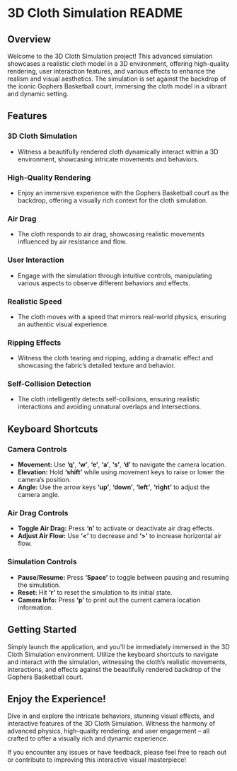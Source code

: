 # 3D Cloth Simulation README

## Overview

Welcome to the 3D Cloth Simulation project! This advanced simulation showcases a realistic cloth model in a 3D environment, offering high-quality rendering, user interaction features, and various effects to enhance the realism and visual aesthetics. The simulation is set against the backdrop of the iconic Gophers Basketball court, immersing the cloth model in a vibrant and dynamic setting.

## Features

### 3D Cloth Simulation
- Witness a beautifully rendered cloth dynamically interact within a 3D environment, showcasing intricate movements and behaviors.

### High-Quality Rendering
- Enjoy an immersive experience with the Gophers Basketball court as the backdrop, offering a visually rich context for the cloth simulation.

### Air Drag
- The cloth responds to air drag, showcasing realistic movements influenced by air resistance and flow.

### User Interaction
- Engage with the simulation through intuitive controls, manipulating various aspects to observe different behaviors and effects.

### Realistic Speed
- The cloth moves with a speed that mirrors real-world physics, ensuring an authentic visual experience.

### Ripping Effects
- Witness the cloth tearing and ripping, adding a dramatic effect and showcasing the fabric’s detailed texture and behavior.

### Self-Collision Detection
- The cloth intelligently detects self-collisions, ensuring realistic interactions and avoiding unnatural overlaps and intersections.

## Keyboard Shortcuts

### Camera Controls
- **Movement:** Use **‘q’**, **‘w’**, **‘e’**, **‘a’**, **‘s’**, **‘d’** to navigate the camera location.
- **Elevation:** Hold **‘shift’** while using movement keys to raise or lower the camera’s position.
- **Angle:** Use the arrow keys **‘up’**, **‘down’**, **‘left’**, **‘right’** to adjust the camera angle.

### Air Drag Controls
- **Toggle Air Drag:** Press **‘n’** to activate or deactivate air drag effects.
- **Adjust Air Flow:** Use **‘<’** to decrease and **‘>’** to increase horizontal air flow.

### Simulation Controls
- **Pause/Resume:** Press **‘Space’** to toggle between pausing and resuming the simulation.
- **Reset:** Hit **‘r’** to reset the simulation to its initial state.
- **Camera Info:** Press **‘p’** to print out the current camera location information.

## Getting Started

Simply launch the application, and you’ll be immediately immersed in the 3D Cloth Simulation environment. Utilize the keyboard shortcuts to navigate and interact with the simulation, witnessing the cloth’s realistic movements, interactions, and effects against the beautifully rendered backdrop of the Gophers Basketball court.

## Enjoy the Experience!
Dive in and explore the intricate behaviors, stunning visual effects, and interactive features of the 3D Cloth Simulation. Witness the harmony of advanced physics, high-quality rendering, and user engagement – all crafted to offer a visually rich and dynamic experience. 

If you encounter any issues or have feedback, please feel free to reach out or contribute to improving this interactive visual masterpiece!